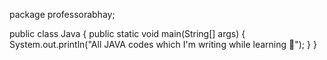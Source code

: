 package professorabhay;

public class Java {
        public static void main(String[] args) {
        System.out.println("All JAVA codes which I'm writing while learning 🙂");
    }
}
